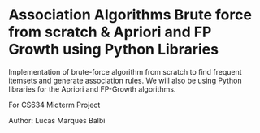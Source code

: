 # Association Algorithms Brute force from scratch & Apriori and FP Growth using Python Libraries
Implementation of brute-force algorithm from scratch to find frequent itemsets and generate association rules. We will also be using Python libraries for the Apriori and FP-Growth algorithms.

For CS634 Midterm Project 

Author: Lucas Marques Balbi
